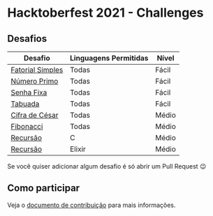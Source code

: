 # Hacktoberfest 2021 - Challenges

## Desafios

Desafio | Linguagens Permitidas | Nível
--------|-----------------------|------
[Fatorial Simples](/fatorial-simples/README.md) | Todas | Fácil
[Número Primo](/numero-primo/README.md) | Todas | Fácil
[Senha Fixa](/senha-fixa/README.md) | Todas | Fácil
[Tabuada](/tabuada/README.md) | Todas | Fácil
[Cifra de César](/cifra-de-cesar/README.md) | Todas | Médio
[Fibonacci](/fibonacci/README.md) | Todas | Médio
[Recursão](/string_c/README.md) | C | Médio
[Recursão](/recursao/README.md) | Elixir | Médio

Se você quiser adicionar algum desafio é só abrir um Pull Request 😉

## Como participar
Veja o [documento de contribuição](CONTRIBUTING.md) para mais informações.

